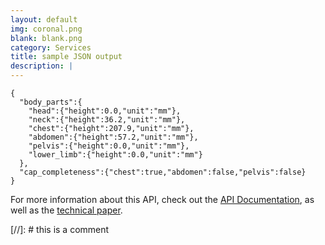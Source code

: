 ```yaml
---
layout: default
img: coronal.png
blank: blank.png
category: Services
title: sample JSON output
description: |
---
```


  ```
  {
    "body_parts":{
      "head":{"height":0.0,"unit":"mm"},
      "neck":{"height":36.2,"unit":"mm"},
      "chest":{"height":207.9,"unit":"mm"},
      "abdomen":{"height":57.2,"unit":"mm"},
      "pelvis":{"height":0.0,"unit":"mm"},
      "lower_limb":{"height":0.0,"unit":"mm"}
    },
    "cap_completeness":{"chest":true,"abdomen":false,"pelvis":false}
  }
  ```

For more information about this API, check out the [API Documentation](https://github.com/sawtellellc/apis/tree/main/ct-scan-body-part-detector/doc#api-lnk), as well as the [technical paper](https://github.com/sawtellellc/apis/tree/main/ct-scan-body-part-detector/docs#paper-lnk).

[//]: # this is a comment


